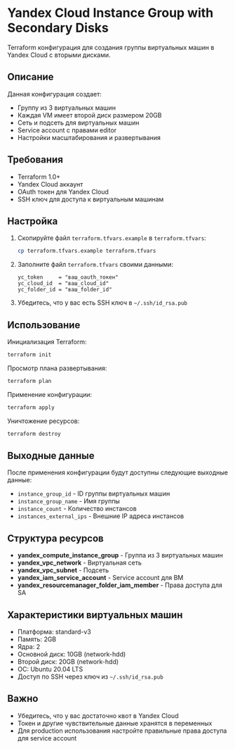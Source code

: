 # Yandex Cloud Instance Group with Secondary Disks

Terraform конфигурация для создания группы виртуальных машин в Yandex Cloud с вторыми дисками.

## Описание

Данная конфигурация создает:
- Группу из 3 виртуальных машин
- Каждая VM имеет второй диск размером 20GB
- Сеть и подсеть для виртуальных машин
- Service account с правами editor
- Настройки масштабирования и развертывания

## Требования

- Terraform 1.0+
- Yandex Cloud аккаунт
- OAuth токен для Yandex Cloud
- SSH ключ для доступа к виртуальным машинам

## Настройка

1. Скопируйте файл `terraform.tfvars.example` в `terraform.tfvars`:
   ```bash
   cp terraform.tfvars.example terraform.tfvars
   ```

2. Заполните файл `terraform.tfvars` своими данными:
   ```hcl
   yc_token     = "ваш_oauth_токен"
   yc_cloud_id  = "ваш_cloud_id"  
   yc_folder_id = "ваш_folder_id"
   ```

3. Убедитесь, что у вас есть SSH ключ в `~/.ssh/id_rsa.pub`

## Использование

Инициализация Terraform:
```bash
terraform init
```

Просмотр плана развертывания:
```bash
terraform plan
```

Применение конфигурации:
```bash
terraform apply
```

Уничтожение ресурсов:
```bash
terraform destroy
```

## Выходные данные

После применения конфигурации будут доступны следующие выходные данные:
- `instance_group_id` - ID группы виртуальных машин
- `instance_group_name` - Имя группы
- `instance_count` - Количество инстансов
- `instances_external_ips` - Внешние IP адреса инстансов

## Структура ресурсов

- **yandex_compute_instance_group** - Группа из 3 виртуальных машин
- **yandex_vpc_network** - Виртуальная сеть
- **yandex_vpc_subnet** - Подсеть
- **yandex_iam_service_account** - Service account для ВМ
- **yandex_resourcemanager_folder_iam_member** - Права доступа для SA

## Характеристики виртуальных машин

- Платформа: standard-v3
- Память: 2GB
- Ядра: 2
- Основной диск: 10GB (network-hdd)
- Второй диск: 20GB (network-hdd)
- ОС: Ubuntu 20.04 LTS
- Доступ по SSH через ключ из `~/.ssh/id_rsa.pub`

## Важно

- Убедитесь, что у вас достаточно квот в Yandex Cloud
- Токен и другие чувствительные данные хранятся в переменных
- Для production использования настройте правильные права доступа для service account